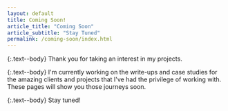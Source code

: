 ```yaml
---
layout: default
title: Coming Soon!
article_title: "Coming Soon"
article_subtitle: "Stay Tuned"
permalink: /coming-soon/index.html
---
```


{:.text--body}
Thank you for taking an interest in my projects.

{:.text--body}
I'm currently working on the write-ups and case studies for the amazing clients and projects that I've had the privilege of working with. These pages will show you those journeys soon.

{:.text--body}
Stay tuned!
